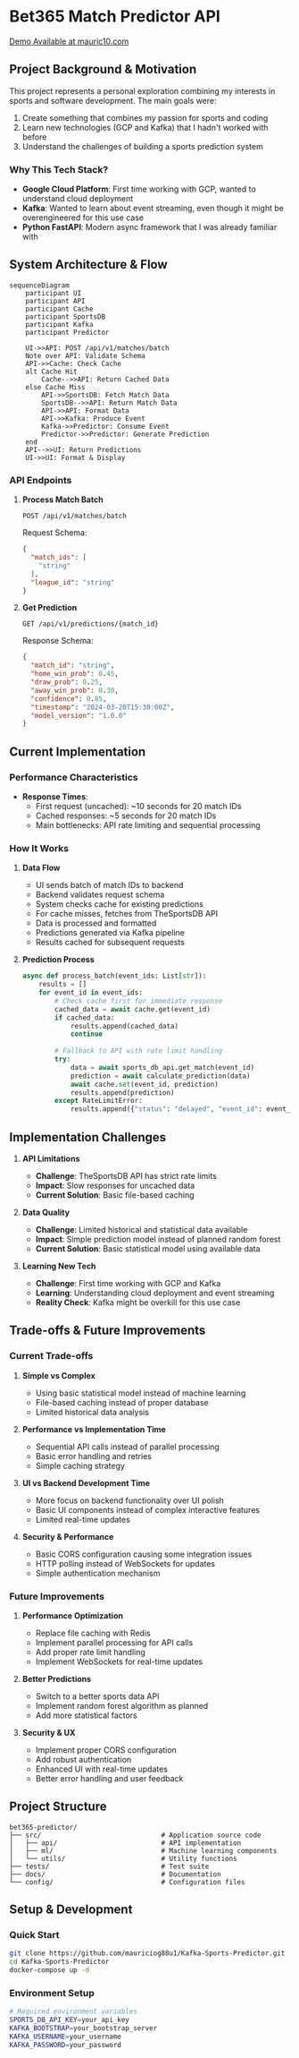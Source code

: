 # Bet365 Match Predictor API

[Demo Available at mauric10.com](https://mauric10.com/bet365)

## Project Background & Motivation

This project represents a personal exploration combining my interests in sports and software development. The main goals were:
1. Create something that combines my passion for sports and coding
2. Learn new technologies (GCP and Kafka) that I hadn't worked with before
3. Understand the challenges of building a sports prediction system

### Why This Tech Stack?
- **Google Cloud Platform**: First time working with GCP, wanted to understand cloud deployment
- **Kafka**: Wanted to learn about event streaming, even though it might be overengineered for this use case
- **Python FastAPI**: Modern async framework that I was already familiar with

## System Architecture & Flow

```mermaid
sequenceDiagram
    participant UI
    participant API
    participant Cache
    participant SportsDB
    participant Kafka
    participant Predictor

    UI->>API: POST /api/v1/matches/batch
    Note over API: Validate Schema
    API->>Cache: Check Cache
    alt Cache Hit
        Cache-->>API: Return Cached Data
    else Cache Miss
        API->>SportsDB: Fetch Match Data
        SportsDB-->>API: Return Match Data
        API->>API: Format Data
        API->>Kafka: Produce Event
        Kafka->>Predictor: Consume Event
        Predictor->>Predictor: Generate Prediction
    end
    API-->>UI: Return Predictions
    UI->>UI: Format & Display
```

### API Endpoints

1. **Process Match Batch**
   ```http
   POST /api/v1/matches/batch
   ```
   Request Schema:
   ```json
   {
     "match_ids": [
       "string"
     ],
     "league_id": "string"
   }
   ```

2. **Get Prediction**
   ```http
   GET /api/v1/predictions/{match_id}
   ```
   Response Schema:
   ```json
   {
     "match_id": "string",
     "home_win_prob": 0.45,
     "draw_prob": 0.25,
     "away_win_prob": 0.30,
     "confidence": 0.85,
     "timestamp": "2024-03-20T15:30:00Z",
     "model_version": "1.0.0"
   }
   ```

## Current Implementation

### Performance Characteristics
- **Response Times**:
  - First request (uncached): ~10 seconds for 20 match IDs
  - Cached responses: ~5 seconds for 20 match IDs
  - Main bottlenecks: API rate limiting and sequential processing

### How It Works

1. **Data Flow**
   - UI sends batch of match IDs to backend
   - Backend validates request schema
   - System checks cache for existing predictions
   - For cache misses, fetches from TheSportsDB API
   - Data is processed and formatted
   - Predictions generated via Kafka pipeline
   - Results cached for subsequent requests

2. **Prediction Process**
   ```python
   async def process_batch(event_ids: List[str]):
       results = []
       for event_id in event_ids:
           # Check cache first for immediate response
           cached_data = await cache.get(event_id)
           if cached_data:
               results.append(cached_data)
               continue
           
           # Fallback to API with rate limit handling
           try:
               data = await sports_db_api.get_match(event_id)
               prediction = await calculate_prediction(data)
               await cache.set(event_id, prediction)
               results.append(prediction)
           except RateLimitError:
               results.append({"status": "delayed", "event_id": event_id})
   ```

## Implementation Challenges

1. **API Limitations**
   - **Challenge**: TheSportsDB API has strict rate limits
   - **Impact**: Slow responses for uncached data
   - **Current Solution**: Basic file-based caching

2. **Data Quality**
   - **Challenge**: Limited historical and statistical data available
   - **Impact**: Simple prediction model instead of planned random forest
   - **Current Solution**: Basic statistical model using available data

3. **Learning New Tech**
   - **Challenge**: First time working with GCP and Kafka
   - **Learning**: Understanding cloud deployment and event streaming
   - **Reality Check**: Kafka might be overkill for this use case

## Trade-offs & Future Improvements

### Current Trade-offs

1. **Simple vs Complex**
   - Using basic statistical model instead of machine learning
   - File-based caching instead of proper database
   - Limited historical data analysis

2. **Performance vs Implementation Time**
   - Sequential API calls instead of parallel processing
   - Basic error handling and retries
   - Simple caching strategy

3. **UI vs Backend Development Time**
   - More focus on backend functionality over UI polish
   - Basic UI components instead of complex interactive features
   - Limited real-time updates

4. **Security & Performance**
   - Basic CORS configuration causing some integration issues
   - HTTP polling instead of WebSockets for updates
   - Simple authentication mechanism

### Future Improvements

1. **Performance Optimization**
   - Replace file caching with Redis
   - Implement parallel processing for API calls
   - Add proper rate limit handling
   - Implement WebSockets for real-time updates

2. **Better Predictions**
   - Switch to a better sports data API
   - Implement random forest algorithm as planned
   - Add more statistical factors

3. **Security & UX**
   - Implement proper CORS configuration
   - Add robust authentication
   - Enhanced UI with real-time updates
   - Better error handling and user feedback

## Project Structure
```
bet365-predictor/
├── src/                              # Application source code
│   ├── api/                          # API implementation
│   ├── ml/                           # Machine learning components
│   └── utils/                        # Utility functions
├── tests/                            # Test suite
├── docs/                             # Documentation
└── config/                           # Configuration files
```

## Setup & Development

### Quick Start
```bash
git clone https://github.com/mauriciog88u1/Kafka-Sports-Predictor.git
cd Kafka-Sports-Predictor
docker-compose up -d
```

### Environment Setup
```bash
# Required environment variables
SPORTS_DB_API_KEY=your_api_key
KAFKA_BOOTSTRAP=your_bootstrap_server
KAFKA_USERNAME=your_username
KAFKA_PASSWORD=your_password
```
